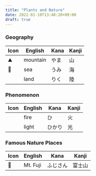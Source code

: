 ```yaml
---
title: "Plants and Nature"
date: 2022-01-10T13:48:20+09:00
draft: true
---
```

### Geography
| Icon | English  | Kana | Kanji |
|------|----------|------|-------|
| ⛰️    | mountain | やま | 山    |
| 🌊   | sea      | うみ | 海    |
|      | land     | りく | 陸    |

### Phenomenon
| Icon  | English | Kana   | Kanji |
|-------|---------|--------|-------|
|       | fire    | ひ     | 火    |
|       | light   | ひかり | 光    |


### Famous Nature Places
| Icon | English  | Kana     | Kanji  |
|------|----------|----------|--------|
| 🗻   | Mt. Fuji | ふじさん | 富士山 |
